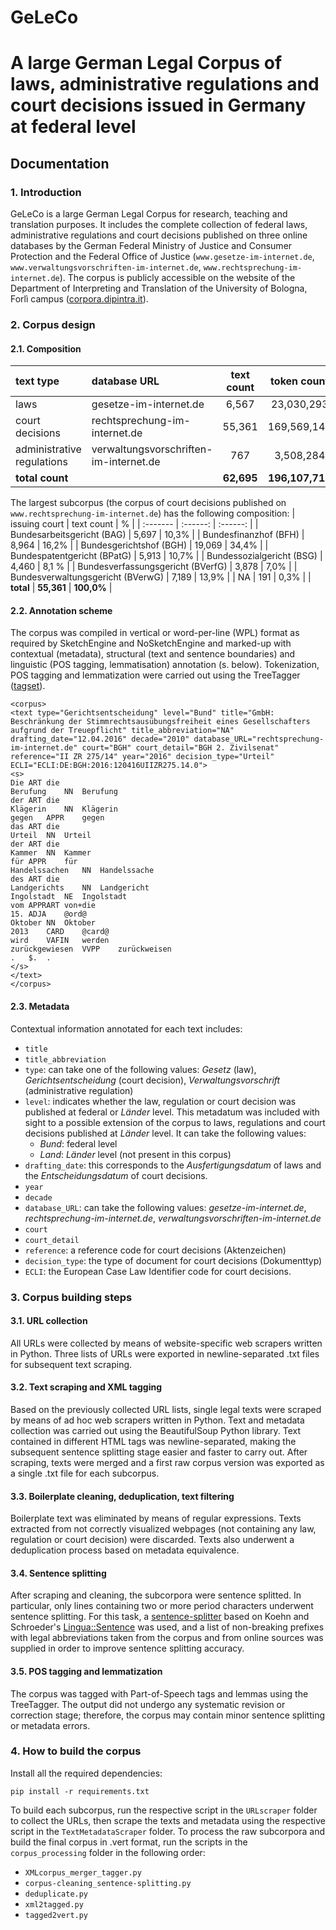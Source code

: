 # GeLeCo
# A large German Legal Corpus of laws, administrative regulations and court decisions issued in Germany at federal level

## Documentation

### 1.  Introduction
GeLeCo is a large German Legal Corpus for research, teaching and translation purposes. It includes the complete collection of federal laws, administrative regulations and court decisions published on three online databases by the German Federal Ministry of Justice and Consumer Protection and the Federal Office of Justice (`www.gesetze-im-internet.de`, `www.verwaltungsvorschriften-im-internet.de`, `www.rechtsprechung-im-internet.de`). The corpus is publicly accessible on the website of the Department of Interpreting and Translation of the University of Bologna, Forlì campus ([corpora.dipintra.it](https://corpora.dipintra.it/public/run.cgi/first_form?corpname=geleco;align=)).

### 2.	Corpus design
#### 2.1.	Composition

| text type |	database URL | text count	| token count |
| :--------- | :--------- | :---------: | :---------: |
|laws |	gesetze-im-internet.de |	6,567	| 23,030,293 |
|court decisions |	rechtsprechung-im-internet.de |	55,361	| 169,569,142 |
|administrative regulations |	verwaltungsvorschriften-im-internet.de |	767	| 3,508,284 |
|**total count** |  |	**62,695** |	**196,107,719** |

The largest subcorpus (the corpus of court decisions published on `www.rechtsprechung-im-internet.de`) has the following composition: 
| issuing court | text count | % |
| :------- | :------: | :------: |
| Bundesarbeitsgericht (BAG) | 5,697 | 10,3% |
| Bundesfinanzhof (BFH) | 8,964 | 16,2% |
| Bundesgerichtshof (BGH) | 19,069 | 34,4% |
| Bundespatentgericht (BPatG) | 5,913 | 10,7% |
| Bundessozialgericht (BSG) | 4,460 | 8,1 % |
| Bundesverfassungsgericht (BVerfG) | 3,878 | 7,0% |
| Bundesverwaltungsgericht (BVerwG) | 7,189 | 13,9% |
| NA | 191 | 0,3% |
| **total** | **55,361** | **100,0%** |


#### 2.2.	Annotation scheme
The corpus was compiled in vertical or word-per-line (WPL) format as required by SketchEngine and NoSketchEngine and marked-up with contextual (metadata), structural (text and sentence boundaries) and linguistic (POS tagging, lemmatisation) annotation (s. below). Tokenization, POS tagging and lemmatization were carried out using the TreeTagger ([tagset](https://www.cis.uni-muenchen.de/~schmid/tools/TreeTagger/data/STTS-Tagset.pdf)). 

```
<corpus>
<text type="Gerichtsentscheidung" level="Bund" title="GmbH: Beschränkung der Stimmrechtsausübungsfreiheit eines Gesellschafters aufgrund der Treuepflicht" title_abbreviation="NA" drafting_date="12.04.2016" decade="2010" database_URL="rechtsprechung-im-internet.de" court="BGH" court_detail="BGH 2. Zivilsenat" reference="II ZR 275/14" year="2016" decision_type="Urteil" ECLI="ECLI:DE:BGH:2016:120416UIIZR275.14.0">
<s>
Die	ART	die
Berufung	NN	Berufung
der	ART	die
Klägerin	NN	Klägerin
gegen	APPR	gegen
das	ART	die
Urteil	NN	Urteil
der	ART	die
Kammer	NN	Kammer
für	APPR	für
Handelssachen	NN	Handelssache
des	ART	die
Landgerichts	NN	Landgericht
Ingolstadt	NE	Ingolstadt
vom	APPRART	von+die
15.	ADJA	@ord@
Oktober	NN	Oktober
2013	CARD	@card@
wird	VAFIN	werden
zurückgewiesen	VVPP	zurückweisen
.	$.	.
</s>
</text>
</corpus>
```


#### 2.3.	Metadata
Contextual information annotated for each text includes:
-	`title`
-	`title_abbreviation`
-	`type`: can take one of the following values: _Gesetz_ (law), _Gerichtsentscheidung_ (court decision), _Verwaltungsvorschrift_ (administrative regulation)
-	`level`: indicates whether the law, regulation or court decision was published at federal or _Länder_ level. This metadatum was included with sight to a possible extension of the corpus to laws, regulations and court decisions published at _Länder_ level. It can take the following values: 
    -	_Bund_: federal level
    -	_Land_: _Länder_ level (not present in this corpus)
-	`drafting_date`: this corresponds to the _Ausfertigungsdatum_ of laws and the _Entscheidungsdatum_ of court decisions.
-	`year`
-	`decade`
-	`database_URL`: can take the following values: _gesetze-im-internet.de_, _rechtsprechung-im-internet.de_, _verwaltungsvorschriften-im-internet.de_
-	`court`
-	`court_detail`
-	`reference`: a reference code for court decisions (Aktenzeichen)
-	`decision_type`: the type of document for court decisions (Dokumenttyp) 
-	`ECLI`: the European Case Law Identifier code for court decisions.


### 3.	Corpus building steps
#### 3.1.	URL collection
All URLs were collected by means of website-specific web scrapers written in Python. Three lists of URLs were exported in newline-separated .txt files for subsequent text scraping.

#### 3.2.	Text scraping and XML tagging
Based on the previously collected URL lists, single legal texts were scraped by means of ad hoc web scrapers written in Python. Text and metadata collection was carried out using the BeautifulSoup Python library. Text contained in different HTML tags was newline-separated, making the subsequent sentence splitting stage easier and faster to carry out. After scraping, texts were merged and a first raw corpus version was exported as a single .txt file for each subcorpus.

#### 3.3.	Boilerplate cleaning, deduplication, text filtering
Boilerplate text was eliminated by means of regular expressions. Texts extracted from not correctly visualized webpages (not containing any law, regulation or court decision) were discarded. Texts also underwent a deduplication process based on metadata equivalence.

#### 3.4.	Sentence splitting
After scraping and cleaning, the subcorpora were sentence splitted. In particular, only lines containing two or more period characters underwent sentence splitting. For this task, a [sentence-splitter](https://github.com/mediacloud/sentence-splitter) based on Koehn and Schroeder's [Lingua::Sentence](https://metacpan.org/pod/Lingua::Sentence) was used, and a list of non-breaking prefixes with legal abbreviations taken from the corpus and from online sources was supplied in order to improve sentence splitting accuracy.

#### 3.5.	POS tagging and lemmatization
The corpus was tagged with Part-of-Speech tags and lemmas using the TreeTagger.  The output did not undergo any systematic revision or correction stage; therefore, the corpus may contain minor sentence splitting or metadata errors.

### 4.	How to build the corpus
Install all the required dependencies:
```
pip install -r requirements.txt
```
To build each subcorpus, run the respective script in the `URLscraper` folder to collect the URLs, then scrape the texts and metadata using the respective script in the `TextMetadataScraper` folder.
To process the raw subcorpora and build the final corpus in .vert format, run the scripts in the `corpus_processing` folder in the following order:
- `XMLcorpus_merger_tagger.py`
- `corpus-cleaning_sentence-splitting.py`
- `deduplicate.py`
- `xml2tagged.py`
- `tagged2vert.py`


